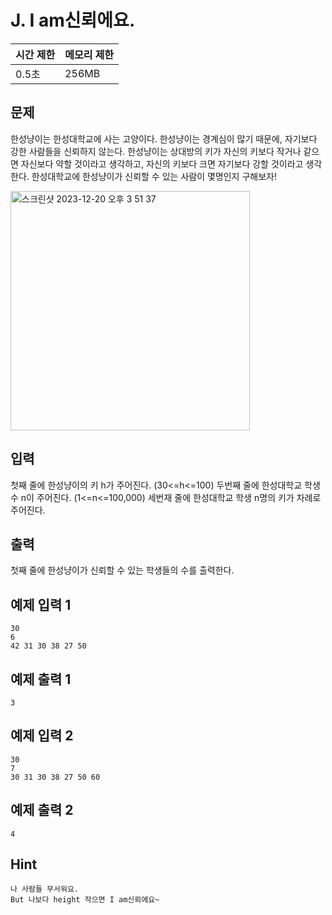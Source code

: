 # J. I am신뢰에요.

| 시간 제한 | 메모리 제한 |
| --- | --- |
| 0.5초 | 256MB |

## 문제
한성냥이는 한성대학교에 사는 고양이다.
한성냥이는 경계심이 많기 때문에, 자기보다 강한 사람들을 신뢰하지 않는다.
한성냥이는 상대방의 키가 자신의 키보다 작거나 같으면 자신보다 약할 것이라고 생각하고, 자신의 키보다 크면 자기보다 강할 것이라고 생각한다.
한성대학교에 한성냥이가 신뢰할 수 있는 사람이 몇명인지 구해보자!

<img width="383" alt="스크린샷 2023-12-20 오후 3 51 37" src="https://github.com/HSU-CSE/hsupc-2023-programming-camp/assets/109474668/92e96b7a-37e1-4c4b-ae5b-4a3ad2257ad4">


## 입력
첫째 줄에 한성냥이의 키 h가 주어진다. (30<=h<=100)
두번째 줄에 한성대학교 학생 수 n이 주어진다. (1<=n<=100,000)
세번재 줄에 한성대학교 학생 n명의 키가 차례로 주어진다.

## 출력
첫째 줄에 한성냥이가 신뢰할 수 있는 학생들의 수를 출력한다.

## 예제 입력 1

```
30
6
42 31 30 38 27 50
```

## 예제 출력 1

```
3
```

## 예제 입력 2

```
30
7
30 31 30 38 27 50 60
```

## 예제 출력 2

```
4
```

## Hint
```
나 사람들 무서워요.
But 나보다 height 작으면 I am신뢰에요~
```
